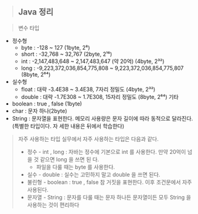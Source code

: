 > ## Java 정리



> 변수 타입

- 정수형 
  - byte : -128 ~ 127 (1byte, 2⁸) 
  - short : -32,768 ~ 32,767 (2byte, 2¹⁶) 
  - int : -2,147,483,648 ~ 2,147,483,647 (약 20억) (4byte, 2³²) 
  - long : -9,223,372,036,854,775,808 ~ 9,223,372,036,854,775,807 (8byte, 2⁶⁴) 
- 실수형 
  - float : 대략 -3.4E38 ~ 3.4E38, 7자리 정밀도 (4byte, 2³²) 
  - double : 대략 -1.7E308 ~ 1.7E308, 15자리 정밀도 (8byte, 2⁶⁴) 기타 
- boolean : true , false (1byte) 
- char : 문자 하나(2byte) 
- String : 문자열을 표현한다. 메모리 사용량은 문자 길이에 따라 동적으로 달라진다. (특별한 타입이다. 자 세한 내용은 뒤에서 학습한다)



> 자주 사용하는 타입 실무에서 자주 사용하는 타입은 다음과 같다. 
>
> - 정수 - int , long : 자바는 정수에 기본으로 int 를 사용한다. 만약 20억이 넘을 것 같으면 long 을 쓰면 된 다. 
>   - 파일을 다룰 때는 byte 를 사용한다. 
> - 실수 - double : 실수는 고민하지 말고 double 을 쓰면 된다. 
> - 불린형 - boolean : true , false 참 거짓을 표현한다. 이후 조건문에서 자주 사용된다. 
> - 문자열 - String : 문자를 다룰 때는 문자 하나든 문자열이든 모두 String 을 사용하는 것이 편리하다

